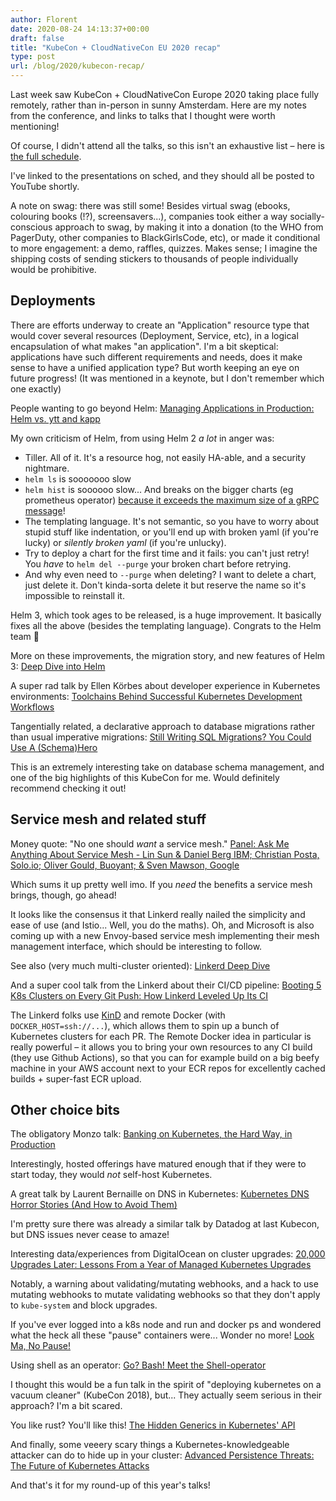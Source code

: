 ```yaml
---
author: Florent
date: 2020-08-24 14:13:37+00:00
draft: false
title: "KubeCon + CloudNativeCon EU 2020 recap"
type: post
url: /blog/2020/kubecon-recap/
---
```


Last week saw KubeCon + CloudNativeCon Europe 2020 taking place fully remotely, rather than in-person in sunny Amsterdam. Here are my notes from the conference, and links to talks that I thought were worth mentioning!

Of course, I didn't attend all the talks, so this isn't an exhaustive list – here is [the full schedule](https://events.linuxfoundation.org/kubecon-cloudnativecon-europe/program/schedule/).

I've linked to the presentations on sched, and they should all be posted to YouTube shortly.

A note on swag: there was still some! Besides virtual swag (ebooks, colouring books (!?), screensavers...), companies took either a way socially-conscious approach to swag, by making it into a donation (to the WHO from PagerDuty, other companies to BlackGirlsCode, etc), or made it conditional to more engagement: a demo, raffles, quizzes. Makes sense; I imagine the shipping costs of sending stickers to thousands of people individually would be prohibitive.

Deployments
--

There are efforts underway to create an "Application" resource type that would cover several resources (Deployment, Service, etc), in a logical encapsulation of what makes "an application". I'm a bit skeptical: applications have such different requirements and needs, does it make sense to have a unified application type? But worth keeping an eye on future progress! (It was mentioned in a keynote, but I don't remember which one exactly)

People wanting to go beyond Helm: [Managing Applications in Production: Helm vs. ytt and kapp](https://kccnceu20.sched.com/event/Zetv)

My own criticism of Helm, from using Helm 2 _a lot_ in anger was:
- Tiller. All of it. It's a resource hog, not easily HA-able, and a security nightmare.
- `helm ls` is sooooooo slow
- `helm hist` is soooooo slow... And breaks on the bigger charts (eg prometheus operator) [because it exceeds the maximum size of a gRPC message](https://github.com/helm/helm/issues/4865)!
- The templating language. It's not semantic, so you have to worry about stupid stuff like indentation, or you'll end up with broken yaml (if you're lucky) or _silently broken yaml_ (if you're unlucky).
- Try to deploy a chart for the first time and it fails: you can't just retry! You _have_ to `helm del --purge` your broken chart before retrying.
- And why even need to `--purge` when deleting? I want to delete a chart, just delete it. Don't kinda-sorta delete it but reserve the name so it's impossible to reinstall it.

Helm 3, which took ages to be released, is a huge improvement. It basically fixes all the above (besides the templating language). Congrats to the Helm team 👏

More on these improvements, the migration story, and new features of Helm 3: [Deep Dive into Helm](https://kccnceu20.sched.com/event/Zx4K)

A super rad talk by Ellen Körbes about developer experience in Kubernetes environments: [Toolchains Behind Successful Kubernetes Development Workflows](https://kccnceu20.sched.com/event/Zet3)

Tangentially related, a declarative approach to database migrations rather than usual imperative migrations: [Still Writing SQL Migrations? You Could Use A (Schema)Hero](https://kccnceu20.sched.com/event/Zelq)

This is an extremely interesting take on database schema management, and one of the big highlights of this KubeCon for me. Would definitely recommend checking it out!

Service mesh and related stuff
--

Money quote: "No one should _want_ a service mesh." [Panel: Ask Me Anything About Service Mesh - Lin Sun & Daniel Berg IBM; Christian Posta, Solo.io; Oliver Gould, Buoyant; & Sven Mawson, Google](https://kccnceu20.sched.com/event/ZejT)

Which sums it up pretty well imo. If you *need* the benefits a service mesh brings, though, go ahead!

It looks like the consensus it that Linkerd really nailed the simplicity and ease of use (and Istio... Well, you do the maths). Oh, and Microsoft is also coming up with a new Envoy-based service mesh implementing their mesh management interface, which should be interesting to follow.

See also (very much multi-cluster oriented): [Linkerd Deep Dive](https://kccnceu20.sched.com/event/Zexn)

And a super cool talk from the Linkerd about their CI/CD pipeline: [Booting 5 K8s Clusters on Every Git Push: How Linkerd Leveled Up Its CI](https://kccnceu20.sched.com/event/Zeng)

The Linkerd folks use [KinD](https://kind.sigs.k8s.io/) and remote Docker (with `DOCKER_HOST=ssh://...`), which allows them to spin up a bunch of Kubernetes clusters for each PR. The Remote Docker idea in particular is really powerful – it allows you to bring your own resources to any CI build (they use Github Actions), so that you can for example build on a big beefy machine in your AWS account next to your ECR repos for excellently cached builds + super-fast ECR upload.

Other choice bits
--

The obligatory Monzo talk: [Banking on Kubernetes, the Hard Way, in Production](https://kccnceu20.sched.com/event/Zeot)

Interestingly, hosted offerings have matured enough that if they were to start today, they would _not_ self-host Kubernetes.

A great talk by Laurent Bernaille on DNS in Kubernetes: [Kubernetes DNS Horror Stories (And How to Avoid Them)](https://kccnceu20.sched.com/event/Zepr)

I'm pretty sure there was already a similar talk by Datadog at last Kubecon, but DNS issues never cease to amaze!

Interesting data/experiences from DigitalOcean on cluster upgrades: [20,000 Upgrades Later: Lessons From a Year of Managed Kubernetes Upgrades](https://kccnceu20.sched.com/event/ZepW)

Notably, a warning about validating/mutating webhooks, and a hack to use mutating webhooks to mutate validating webhooks so that they don't apply to `kube-system` and block upgrades.

If you've ever logged into a k8s node and run and docker ps and wondered what the heck all these "pause" containers were... Wonder no more! [Look Ma, No Pause!](https://kccnceu20.sched.com/event/Zenv)

Using shell as an operator: [Go? Bash! Meet the Shell-operator](https://kccnceu20.sched.com/event/Zeo1)

I thought this would be a fun talk in the spirit of "deploying kubernetes on a vacuum cleaner" (KubeCon 2018), but... They actually seem serious in their approach? I'm a bit scared.

You like rust? You'll like this! [The Hidden Generics in Kubernetes' API](https://kccnceu20.sched.com/event/Zeit)

And finally, some veeery scary things a Kubernetes-knowledgeable attacker can do to hide up in your cluster: [Advanced Persistence Threats: The Future of Kubernetes Attacks](https://kccnceu20.sched.com/event/ZesN )

And that's it for my round-up of this year's talks!
